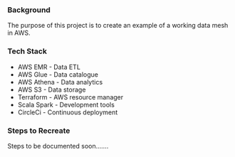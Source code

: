 ### Background
The purpose of this project is to create an example of a working data mesh in AWS.

### Tech Stack

- AWS EMR - Data ETL
- AWS Glue - Data catalogue
- AWS Athena - Data analytics
- AWS S3 - Data storage
- Terraform - AWS resource manager
- Scala Spark - Development tools
- CircleCi - Continuous deployment


### Steps to Recreate

Steps to be documented soon.......